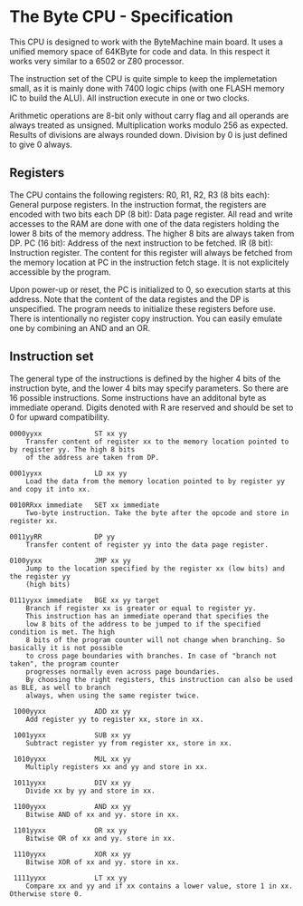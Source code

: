 # The Byte CPU - Specification

This CPU is designed to work with the ByteMachine main board. 
It uses a unified memory space of 64KByte for code and data. In this respect it works
very similar to a 6502 or Z80 processor. 

The instruction set of the CPU is quite simple to keep the implemetation small,
as it is mainly done with 7400 logic chips (with one FLASH memory IC to build the ALU).
All instruction execute in one or two clocks. 

Arithmetic operations are 8-bit only without carry flag and all operands are always
treated as unsigned. Multiplication works modulo 256 as expected.
Results of divisions are always rounded down. Division by 0 is just defined to give 0 always.


## Registers

The CPU contains the following registers:
    R0, R1, R2, R3 (8 bits each):  
        General purpose registers. In the instruction format, the registers are encoded with
        two bits each
    DP (8 bit): 
        Data page register. All read and write accesses to the RAM are done with
        one of the data registers holding the lower 8 bits of the memory address. The higher
        8 bits are always taken from DP.
    PC (16 bit):
        Address of the next instruction to be fetched.
    IR (8 bit):
        Instruction register. The content for this register will always be fetched
        from the memory location at PC in the instruction fetch stage. It is not explicitely
        accessible by the program.

Upon power-up or reset, the PC is initialized to 0, so execution starts at this address.
Note that the content of the data registes and the DP is unspecified. The program needs to
initialize these registers before use.
There is intentionally no register copy instruction. You can easily emulate one by combining
an AND and an OR. 

## Instruction set

The general type of the instructions is defined by the higher 4 bits of the instruction byte, and
the lower 4 bits may specify parameters. So there are 16 possible instructions. Some instructions
have an additonal byte as immediate operand.
Digits denoted with R are reserved and should be set to 0 for upward compatibility.

    0000yyxx             ST xx yy
        Transfer content of register xx to the memory location pointed to by register yy. The high 8 bits
        of the address are taken from DP.

    0001yyxx             LD xx yy
        Load the data from the memory location pointed to by register yy and copy it into xx.

    0010RRxx immediate   SET xx immediate
        Two-byte instruction. Take the byte after the opcode and store in register xx.

    0011yyRR             DP yy
        Transfer content of register yy into the data page register.

    0100yyxx             JMP xx yy 
        Jump to the location specified by the register xx (low bits) and the register yy
        (high bits)

    0111yyxx immediate   BGE xx yy target 
        Branch if register xx is greater or equal to register yy.
        This instruction has an immediate operand that specifies the 
        low 8 bits of the address to be jumped to if the specified condition is met. The high
        8 bits of the program counter will not change when branching. So basically it is not possible
        to cross page boundaries with branches. In case of "branch not taken", the program counter
        progresses normally even across page boundaries. 
        By choosing the right registers, this instruction can also be used as BLE, as well to branch
        always, when using the same register twice.

     1000yyxx            ADD xx yy
        Add register yy to register xx, store in xx.
     
     1001yyxx            SUB xx yy
        Subtract register yy from register xx, store in xx.
        
     1010yyxx            MUL xx yy
        Multiply registers xx and yy and store in xx.
        
     1011yyxx            DIV xx yy
        Divide xx by yy and store in xx.
   
     1100yyxx            AND xx yy
        Bitwise AND of xx and yy. store in xx.
   
     1101yyxx            OR xx yy
        Bitwise OR of xx and yy. store in xx.
   
     1110yyxx            XOR xx yy
        Bitwise XOR of xx and yy. store in xx.
   
     1111yyxx            LT xx yy
        Compare xx and yy and if xx contains a lower value, store 1 in xx. Otherwise store 0.
   
   